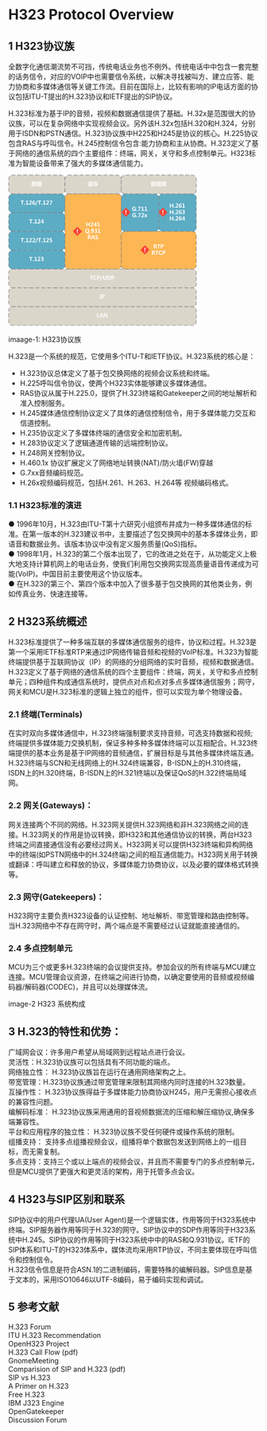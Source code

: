 # H323 Protocol Overview

## 1 H323协议族

全数字化通信潮流势不可挡，传统电话业务也不例外。传统电话中中包含一套完整的话务信令，对应的VOIP中也需要信令系统，以解决寻找被叫方、建立应答、能力协商和多媒体通信等关键工作流。目前在国际上，比较有影响的IP电话方面的协议包括ITU-T提出的H.323协议和IETF提出的SIP协议。

H.323标准为基于IP的音频，视频和数据通信提供了基础。H.32x是范围很大的协议族，可以在复杂网络中实现视频会议。另外该H.32x包括H.320和H.324，分别用于ISDN和PSTN通信。H.323协议族中H225和H245是协议的核心。H.225协议包含RAS与呼叫信令。H.245控制信令包含:能力协商和主从协商。H.323定义了基于网络的通信系统的四个主要组件：终端，网关，关守和多点控制单元。H323标准为智能设备带来了强大的多媒体通信能力。

![](/doc/images/mt_h323_proto_overview.png)

imaage-1: H323协议族

H.323是一个系统的规范，它使用多个ITU-T和IETF协议。H.323系统的核心是：

* H.323协议总体定义了基于包交换网络的视频会议系统和终端。
* H.225呼叫信令协议，使两个H323实体能够建议多媒体通信。
* RAS协议从属于H.225.0，提供了H.323终端和Gatekeeper之间的地址解析和准入控制服务。
* H.245媒体通信控制协议定义了具体的通信控制信令，用于多媒体能力交互和信道控制。
* H.235协议定义了多媒体终端的通信安全和加密机制。
* H.283协议定义了逻辑通道传输的远端控制协议。
* H.248网关控制协议。
* H.460.1x 协议扩展定义了网络地址转换\(NAT\)/防火墙\(FW\)穿越
* G.7xx音频编码规范。
* H.26x视频编码规范，包括H.261、H.263、H.264等 视频编码格式。

### 1.1 H323标准的演进

● 1996年10月，H.323由ITU-T第十六研究小组颁布并成为一种多媒体通信的标准。在第一版本的H.323建议书中，主要描述了包交换网中的基本多媒体业务，即语音和数据业务。该版本协议中没有定义服务质量\(QoS\)指标。  
  ● 1998年1月，H.323的第二个版本出现了，它的改进之处在于，从功能定义上极大地支持计算机网上的电话业务，使我们利用包交换网实现高质量语音传递成为可能\(VoIP\)。中国目前主要使用这个协议版本。  
  ● 在H.323的第三个、第四个版本中加入了很多基于包交换网的其他类业务，例如传真业务、快速连接等。

## 2 H323系统概述

H.323标准提供了一种多端互联的多媒体通信服务的组件，协议和过程。H.323是第一个采用IETF标准RTP来通过IP网络传输音频和视频的VoIP标准。H.323为智能终端提供基于互联网协议（IP）的网络的分组网络的实时音频，视频和数据通信。H.323定义了基于网络的通信系统的四个主要组件：终端，网关，关守和多点控制单元；四种组件构成通信系统时，提供点对点和点对多点多媒体通信服务；网守，网关和MCU是H.323标准的逻辑上独立的组件，但可以实现为单个物理设备。

### 2.1 终端\(Terminals\)

在实时双向多媒体通信中，H.323终端强制要求支持音频，可选支持数据和视频; 终端提供多媒体能力交换机制，保证多种多种多媒体终端可以互相配合。H.323终端提供的基本业务是基于IP网络的音频通信，扩展目标是与其他多媒体终端互通。H.323终端与SCN和无线网络上的H.324终端兼容，B-ISDN上的H.310终端，ISDN上的H.320终端，B-ISDN上的H.321终端以及保证QoS的H.322终端局域网。

### 2.2 网关\(Gateways\)：

网关连接两个不同的网络。H.323网关提供H.323网络和非H.323网络之间的连接。H.323网关的作用是协议转换，即H323和其他通信协议的转换，两台H323终端之间直接通信没有必要经过网关。H323网关可以提供H323终端和异构网络中的终端\(如PSTN网络中的H.324终端\)之间的相互通信能力。H323网关用于转换或翻译：呼叫建立和释放的协议，多媒体能力协商协议，以及必要的媒体格式转换等。

### 2.3 网守\(Gatekeepers\)：

H323网守主要负责H323设备的认证控制、地址解析、带宽管理和路由控制等。当H.323网络中不存在网守时，两个端点是不需要经过认证就能直接通信的。

### 2.4 多点控制单元

MCU为三个或更多H.323终端的会议提供支持。参加会议的所有终端与MCU建立连接。MCU管理会议资源，在终端之间进行协商，以确定要使用的音频或视频编码器/解码器\(CODEC\)，并且可以处理媒体流。

image-2 H323 系统构成

## 3 H.323的特性和优势：

广域网会议：许多用户希望从局域网到远程站点进行会议。  
灵活性：H.323协议族可以包括具有不同功能的端点。  
网络独立性： H.323协议族旨在运行在通用网络架构之上。  
带宽管理：H.323协议族通过带宽管理来限制其网络内同时连接的H.323数量。  
互操作性： H.323协议族得益于多媒体能力协商协议H245，用户无需担心接收点的兼容性问题。  
编解码标准： H.323协议族采用通用的音视频数据流的压缩和解压缩协议,确保多端兼容性。  
平台和应用程序的独立性： H.323协议族不受任何硬件或操作系统的限制。  
组播支持： 支持多点组播视频会议，组播将单个数据包发送到网络上的一组目标，而无需复制。  
多点支持：支持三个或以上端点的视频会议，并且而不需要专门的多点控制单元，但是MCU提供了更强大和更灵活的架构，用于托管多点会议。

## 4 H323与SIP区别和联系

SIP协议中的用户代理UA\(User Agent\)是一个逻辑实体，作用等同于H323系统中终端。SIP服务器作用等同于H.323的网守。SIP协议中的SDP作用等同于H323系统中H.245。SIP协议的作用等同于H323系统中中的RAS和Q.931协议。IETF的SIP体系和ITU-T的H323体系中，媒体流均采用RTP协议，不同主要体现在呼叫信令和控制信令。  
H.323信令信息是符合ASN.1的二进制编码，需要特殊的编解码器。SIP信息是基于文本的，采用ISO10646以UTF-8编码，易于编码实现和调试。

## 5 参考文献

H.323 Forum  
ITU H.323 Recommendation  
OpenH323 Project  
H.323 Call Flow \(pdf\)  
GnomeMeeting  
Comparision of SIP and H.323 \(pdf\)  
SIP vs H.323  
A Primer on H.323  
Free H.323  
IBM J323 Engine  
OpenGatekeeper  
Discussion Forum

